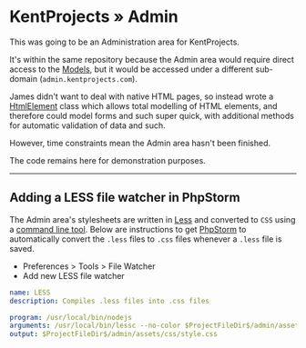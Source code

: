 # KentProjects &raquo; Admin

This was going to be an Administration area for KentProjects.

It's within the same repository because the Admin area would require direct access to the [Models](../Models), but it
would be accessed under a different sub-domain (`admin.kentprojects.com`).

James didn't want to deal with native HTML pages, so instead wrote a [HtmlElement](./classes/htmlelement.php) class
which allows total modelling of HTML elements, and therefore could model forms and such super quick, with additional
methods for automatic validation of data and such.

However, time constraints mean the Admin area hasn't been finished.

The code remains here for demonstration purposes.

----

## Adding a LESS file watcher in PhpStorm

The Admin area's stylesheets are written in [Less](http://lesscss.org) and converted to `CSS` using a
[command line tool](http://lesscss.org/usage/#command-line-usage). Below are instructions to get
[PhpStorm](https://www.jetbrains.com/phpstorm) to automatically convert the `.less` files to `.css` files whenever a
`.less` file is saved.

- Preferences > Tools > File Watcher
- Add new LESS file watcher

```yml
name: LESS
description: Compiles .less files into .css files

program: /usr/local/bin/nodejs
arguments: /usr/local/bin/lessc --no-color $ProjectFileDir$/admin/assets/less/style.less
output: $ProjectFileDir$/admin/assets/css/style.css
```